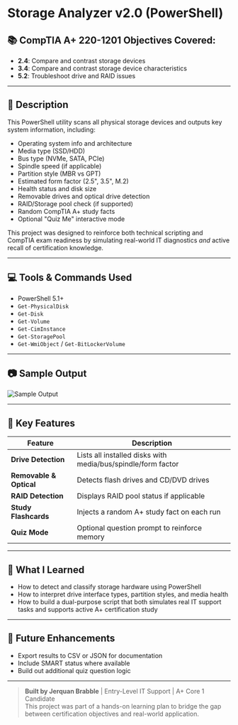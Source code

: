 # Storage Analyzer v2.0 (PowerShell)

## 📚 CompTIA A+ 220-1201 Objectives Covered:
- **2.4**: Compare and contrast storage devices
- **3.4**: Compare and contrast storage device characteristics
- **5.2**: Troubleshoot drive and RAID issues

---

## 🧠 Description

This PowerShell utility scans all physical storage devices and outputs key system information, including:

- Operating system info and architecture
- Media type (SSD/HDD)
- Bus type (NVMe, SATA, PCIe)
- Spindle speed (if applicable)
- Partition style (MBR vs GPT)
- Estimated form factor (2.5", 3.5", M.2)
- Health status and disk size
- Removable drives and optical drive detection
- RAID/Storage pool check (if supported)
- Random CompTIA A+ study facts
- Optional "Quiz Me" interactive mode

This project was designed to reinforce both technical scripting and CompTIA exam readiness by simulating real-world IT diagnostics *and* active recall of certification knowledge.

---

## 💻 Tools & Commands Used

- PowerShell 5.1+
- `Get-PhysicalDisk`
- `Get-Disk`
- `Get-Volume`
- `Get-CimInstance`
- `Get-StoragePool`
- `Get-WmiObject` / `Get-BitLockerVolume`

---

## 📷 Sample Output

![Sample Output](output_sample.png)

---

## 📎 Key Features

| Feature                | Description                                                  |
|------------------------|--------------------------------------------------------------|
| **Drive Detection**     | Lists all installed disks with media/bus/spindle/form factor |
| **Removable & Optical** | Detects flash drives and CD/DVD drives                       |
| **RAID Detection**      | Displays RAID pool status if applicable                      |
| **Study Flashcards**    | Injects a random A+ study fact on each run                   |
| **Quiz Mode**           | Optional question prompt to reinforce memory                 |

---

## 🧠 What I Learned

- How to detect and classify storage hardware using PowerShell
- How to interpret drive interface types, partition styles, and media health
- How to build a dual-purpose script that both simulates real IT support tasks and supports active A+ certification study

---

## 🔄 Future Enhancements

- Export results to CSV or JSON for documentation
- Include SMART status where available
- Build out additional quiz question logic

---

> **Built by Jerquan Brabble** | Entry-Level IT Support | A+ Core 1 Candidate  
> This project was part of a hands-on learning plan to bridge the gap between certification objectives and real-world application.

